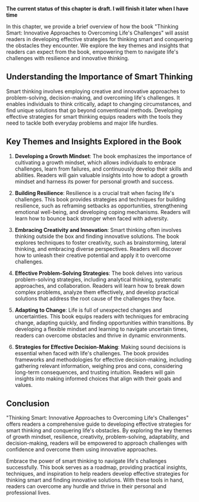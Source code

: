 **The current status of this chapter is draft. I will finish it later when I have time**

In this chapter, we provide a brief overview of how the book "Thinking Smart: Innovative Approaches to Overcoming Life's Challenges" will assist readers in developing effective strategies for thinking smart and conquering the obstacles they encounter. We explore the key themes and insights that readers can expect from the book, empowering them to navigate life's challenges with resilience and innovative thinking.

Understanding the Importance of Smart Thinking
----------------------------------------------

Smart thinking involves employing creative and innovative approaches to problem-solving, decision-making, and overcoming life's challenges. It enables individuals to think critically, adapt to changing circumstances, and find unique solutions that go beyond conventional methods. Developing effective strategies for smart thinking equips readers with the tools they need to tackle both everyday problems and major life hurdles.

Key Themes and Insights Explored in the Book
--------------------------------------------

1. **Developing a Growth Mindset**: The book emphasizes the importance of cultivating a growth mindset, which allows individuals to embrace challenges, learn from failures, and continuously develop their skills and abilities. Readers will gain valuable insights into how to adopt a growth mindset and harness its power for personal growth and success.

2. **Building Resilience**: Resilience is a crucial trait when facing life's challenges. This book provides strategies and techniques for building resilience, such as reframing setbacks as opportunities, strengthening emotional well-being, and developing coping mechanisms. Readers will learn how to bounce back stronger when faced with adversity.

3. **Embracing Creativity and Innovation**: Smart thinking often involves thinking outside the box and finding innovative solutions. The book explores techniques to foster creativity, such as brainstorming, lateral thinking, and embracing diverse perspectives. Readers will discover how to unleash their creative potential and apply it to overcome challenges.

4. **Effective Problem-Solving Strategies**: The book delves into various problem-solving strategies, including analytical thinking, systematic approaches, and collaboration. Readers will learn how to break down complex problems, analyze them effectively, and develop practical solutions that address the root cause of the challenges they face.

5. **Adapting to Change**: Life is full of unexpected changes and uncertainties. This book equips readers with techniques for embracing change, adapting quickly, and finding opportunities within transitions. By developing a flexible mindset and learning to navigate uncertain times, readers can overcome obstacles and thrive in dynamic environments.

6. **Strategies for Effective Decision-Making**: Making sound decisions is essential when faced with life's challenges. The book provides frameworks and methodologies for effective decision-making, including gathering relevant information, weighing pros and cons, considering long-term consequences, and trusting intuition. Readers will gain insights into making informed choices that align with their goals and values.

Conclusion
----------

"Thinking Smart: Innovative Approaches to Overcoming Life's Challenges" offers readers a comprehensive guide to developing effective strategies for smart thinking and conquering life's obstacles. By exploring the key themes of growth mindset, resilience, creativity, problem-solving, adaptability, and decision-making, readers will be empowered to approach challenges with confidence and overcome them using innovative approaches.

Embrace the power of smart thinking to navigate life's challenges successfully. This book serves as a roadmap, providing practical insights, techniques, and inspiration to help readers develop effective strategies for thinking smart and finding innovative solutions. With these tools in hand, readers can overcome any hurdle and thrive in their personal and professional lives.
